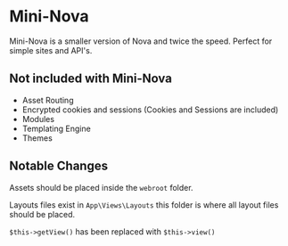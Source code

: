 # Mini-Nova

Mini-Nova is a smaller version of Nova and twice the speed. Perfect for simple sites and API's.

## Not included with Mini-Nova 
* Asset Routing
* Encrypted cookies and sessions (Cookies and Sessions are included)
* Modules 
* Templating Engine
* Themes

## Notable Changes 

Assets should be placed inside the `webroot` folder.

Layouts files exist in `App\Views\Layouts` this folder is where all layout files should be placed.

`$this->getView()` has been replaced with `$this->view()`


